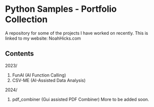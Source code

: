 # Python Samples - Portfolio Collection
A repository for some of the projects I have worked on recently. This is linked to my website: NoahHicks.com

## Contents
2023/
1. FunAI (AI Function Calling)
2. CSV-ME (AI-Assisted Data Analysis)

2024/
1. pdf_combiner (Gui assisted PDF Combiner)
More to be added soon.
